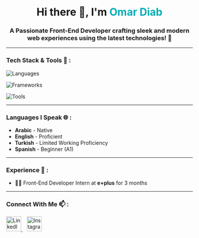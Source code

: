 <h1 align="center">Hi there 👋, I'm <span style="color:#00ADB5;">Omar Diab</span></h1>
<h3 align="center">A Passionate Front-End Developer crafting sleek and modern web experiences using the latest technologies! 🚀</h3>

---

### Tech Stack & Tools 🧰 :
<p align="start">
  <!-- Languages -->
  <img src="https://skillicons.dev/icons?i=html,css,js,ts,cpp,python" alt="Languages" /><br>
  
  <!-- Frameworks -->
  <img src="https://skillicons.dev/icons?i=react,nextjs,redux,jest,pug,sass,bootstrap,tailwind" alt="Frameworks" /><br>
  
  <!-- Dev Tools -->
  <img src="https://skillicons.dev/icons?i=git,github,vercel,postman,gulp,prisma,postgresql,linux" alt="Tools" />
</p>

---

### Languages I Speak 🌐 :
- **Arabic** - Native  
- **English** - Proficient  
- **Turkish** - Limited Working Proficiency  
- **Spanish** - Beginner (A1)

---

### Experience 💼 :
- 🧑‍💻 Front-End Developer Intern at **e+plus** for 3 months
---

### Connect With Me 📫 :
<p align="start">
  <a href="https://www.linkedin.com/in/omar-diab-756b0b306/" target="_blank">
    <img src="https://skillicons.dev/icons?i=linkedin" height="40" alt="LinkedIn" />
  </a>
  &nbsp;&nbsp;
  <a href="https://www.instagram.com/omardiab.10" target="_blank">
    <img src="https://skillicons.dev/icons?i=instagram" height="40" alt="Instagram" />
  </a>
</p>

